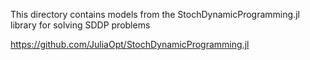 This directory contains models from the StochDynamicProgramming.jl library for
solving SDDP problems

https://github.com/JuliaOpt/StochDynamicProgramming.jl
